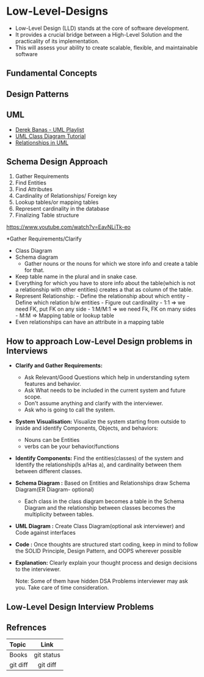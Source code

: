 # Low-Level-Designs

- Low-Level Design (LLD) stands at the core of software development.
- It provides a crucial bridge between a High-Level Solution and the practicality of its implementation. 
- This will assess your ability to create scalable, flexible, and maintainable software

## Fundamental Concepts


## Design Patterns

## UML
- [Derek Banas - UML Playlist](https://www.youtube.com/playlist?list=PLGLfVvz_LVvQ5G-LdJ8RLqe-ndo7QITYc)
- [UML Class Diagram Tutorial](https://www.visual-paradigm.com/guide/uml-unified-modeling-language/uml-class-diagram-tutorial/)
- [Relationships in UML](https://blog.visual-paradigm.com/what-are-the-six-types-of-relationships-in-uml-class-diagrams/)

## Schema Design Approach

1) Gather Requirements
2) Find Entities
3) Find Attributes
4) Cardinality of Relationships/ Foreign key
5) Lookup tables/or mapping tables
6) Represent cardinality in the database
7) Finalizing Table structure

https://www.youtube.com/watch?v=EavNLiTk-eo

*Gather Requirements/Clarify
* Class Diagram
* Schema diagram
    - Gather nouns or the nouns for which we store info and create a table for that.
* Keep table name in the plural and in snake case.
* Everything for which you have to store info about the table(which is not a relationship with other entities) creates a that as column of the table.
* Represent Relationship:
      - Define the relationship about which entity
      - Define which relation b/w entities
      - Figure out cardinality
          - 1:1 => we need FK, put FK on any side
          - 1:M/M:1 => we need Fk, FK on many sides
          - M:M => Mapping table or lookup table 
* Even relationships can have an attribute in a mapping table

## How to approach Low-Level Design problems in Interviews
* **Clarify and Gather Requirements:**
    - Ask Relevant/Good Questions which help in understanding sytem features and behavior.
    - Ask What needs to be included in the current  system and future scope.
    - Don't assume anything and clarify with the interviewer.
    - Ask who is going to call the system.
* **System Visualisation:** Visualize the system starting from outside to inside and identify Components, Objects, and behaviors:
    -  Nouns can be Entities
    -  verbs can be your behavior/functions
* **Identify Components:** Find the entities(classes) of the system and Identify the  relationship(Is a/Has a), and cardinality between them between different classes.
* **Schema Diagram :** Based on Entities and Relationships draw Schema Diagram(ER Diagram- optional)
    - Each class in the class diagram becomes a table in the Schema Diagram and the relationship between classes becomes the multiplicity between tables.
* **UML Diagram :** Create Class Diagram(optional ask interviewer)  and Code against interfaces
* **Code :** Once thoughts are structured start coding, keep in mind to follow the SOLID Principle, Design Pattern, and OOPS wherever possible
* **Explanation:** Clearly explain your thought process and design decisions to the interviewer.

  Note: Some of them have hidden DSA Problems interviewer may ask you. Take care of time consideration.
  
## Low-Level Design Interview Problems






## Refrences

| Topic         | Link |
| :---         |     :---:      |   
| Books   | git status     | 
| git diff     | git diff       | 
